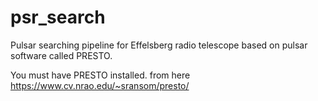 # psr_search
Pulsar searching pipeline for Effelsberg radio telescope based on pulsar software called PRESTO.

You must have PRESTO installed.
from here https://www.cv.nrao.edu/~sransom/presto/
